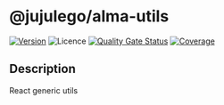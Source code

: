 # @jujulego/alma-utils
[![Version](https://img.shields.io/npm/v/@jujulego/alma-utils)](https://www.npmjs.com/package/@jujulego/alma-utils)
![Licence](https://img.shields.io/github/license/jujulego/alma)
[![Quality Gate Status](https://sonarcloud.io/api/project_badges/measure?project=jujulego_alma-utils&metric=alert_status)](https://sonarcloud.io/dashboard?id=jujulego_alma-utils)
[![Coverage](https://sonarcloud.io/api/project_badges/measure?project=jujulego_alma-utils&metric=coverage)](https://sonarcloud.io/dashboard?id=jujulego_alma-utils)

## Description
React generic utils

